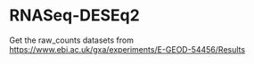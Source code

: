 # RNASeq-DESEq2

Get the raw_counts datasets from https://www.ebi.ac.uk/gxa/experiments/E-GEOD-54456/Results
